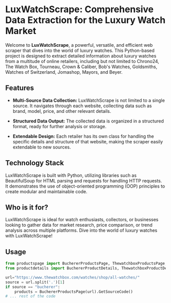 # LuxWatchScrape: Comprehensive Data Extraction for the Luxury Watch Market

Welcome to **LuxWatchScrape**, a powerful, versatile, and efficient web scraper that dives into the world of luxury watches. This Python-based project is designed to extract detailed information about luxury watches from a multitude of online retailers, including but not limited to Chrono24, The Watch Box, Tourneau, Crown & Caliber, Bob's Watches, Goldsmiths, Watches of Switzerland, Jomashop, Mayors, and Beyer.

## Features

- **Multi-Source Data Collection:** LuxWatchScrape is not limited to a single source. It navigates through each website, collecting data such as brand, model, price, and other relevant details.

- **Structured Data Output:** The collected data is organized in a structured format, ready for further analysis or storage.

- **Extendable Design:** Each retailer has its own class for handling the specific details and structure of that website, making the scraper easily extendable to new sources.

## Technology Stack

LuxWatchScrape is built with Python, utilizing libraries such as BeautifulSoup for HTML parsing and requests for handling HTTP requests. It demonstrates the use of object-oriented programming (OOP) principles to create modular and maintainable code.

## Who is it for?

LuxWatchScrape is ideal for watch enthusiasts, collectors, or businesses looking to gather data for market research, price comparison, or trend analysis across multiple platforms. Dive into the world of luxury watches with LuxWatchScrape!

## Usage

```python
from productspage import BuchererProductsPage, ThewatchboxProductsPage, TourneauProductsPage, CrownandcaliberProductsPage, BobswatchesProductsPage, GoldsmithsProductsPage, WatchesofswitzerlandProductsPage, Chrono24ProductsPage, JomashopProductsPage, MayorsProductsPage, BeyerchProductsPage
from productdetails import BuchererProductDetails, ThewatchboxProductDetails, TourneauProductDetails, CrownandcaliberProductDetails, BobswatchesProductDetails, GoldsmithsProductDetails, WatchesofswitzerlandProductDetails, Chrono24ProductDetails, JomashopProductDetails, MayorsProductDetails, BeyerchProductDetails

url="https://www.thewatchbox.com/watches/shop/all-watches/"
source = url.split('.')[1]
if source == "bucherer":
    products = BuchererProductsPage(url).GetSourceCode()
# ... rest of the code
